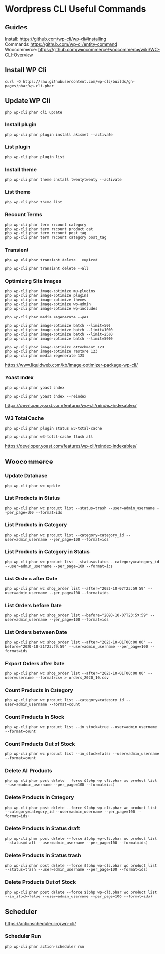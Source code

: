 # Wordpress CLI Useful Commands

## Guides

Install: https://github.com/wp-cli/wp-cli#installing  
Commands: https://github.com/wp-cli/entity-command  
Woocommerce: https://github.com/woocommerce/woocommerce/wiki/WC-CLI-Overview  

## Install WP Cli

```
curl -O https://raw.githubusercontent.com/wp-cli/builds/gh-pages/phar/wp-cli.phar
```

## Update WP Cli

```
php wp-cli.phar cli update
```

### Install plugin

```
php wp-cli.phar plugin install akismet --activate
```

### List plugin

```
php wp-cli.phar plugin list
```

### Install theme

```
php wp-cli.phar theme install twentytwenty --activate
```

### List theme

```
php wp-cli.phar theme list
```

### Recount Terms

```
php wp-cli.phar term recount category
php wp-cli.phar term recount product_cat
php wp-cli.phar term recount post_tag
php wp-cli.phar term recount category post_tag
```

### Transient

```
php wp-cli.phar transient delete --expired
```

```
php wp-cli.phar transient delete --all
```

### Optimizing Site Images

```
php wp-cli.phar image-optimize mu-plugins
php wp-cli.phar image-optimize plugins
php wp-cli.phar image-optimize themes
php wp-cli.phar image-optimize wp-admin
php wp-cli.phar image-optimize wp-includes
```

```
php wp-cli.phar media regenerate --yes
```

```
php wp-cli.phar image-optimize batch --limit=500
php wp-cli.phar image-optimize batch --limit=1000
php wp-cli.phar image-optimize batch --limit=2500
php wp-cli.phar image-optimize batch --limit=5000
```
```
php wp-cli.phar image-optimize attachment 123
php wp-cli.phar image-optimize restore 123
php wp-cli.phar media regenerate 123
```

https://www.liquidweb.com/kb/image-optimizer-package-wp-cli/  


### Yoast Index

```
php wp-cli.phar yoast index
```

```
php wp-cli.phar yoast index --reindex
```

https://developer.yoast.com/features/wp-cli/reindex-indexables/


### W3 Total Cache

```
php wp-cli.phar plugin status w3-total-cache
```

```
php wp-cli.phar w3-total-cache flush all
```

https://developer.yoast.com/features/wp-cli/reindex-indexables/


## Woocommerce

### Update Database

```
php wp-cli.phar wc update
```

### List Products in Status

```
php wp-cli.phar wc product list --status=trash --user=admin_username --per_page=100 --format=ids
```

### List Products in Category

```
php wp-cli.phar wc product list --category=category_id --user=admin_username --per_page=100 --format=ids
```

### List Products in Category in Status

```
php wp-cli.phar wc product list --status=status --category=category_id --user=admin_username --per_page=100 --format=ids
```


### List Orders after Date

```
php wp-cli.phar wc shop_order list --after="2020-10-07T23:59:59" --user=admin_username --per_page=100 --format=ids
```

### List Orders before Date

```
php wp-cli.phar wc shop_order list --before="2020-10-07T23:59:59" --user=admin_username --per_page=100 --format=ids
```

### List Orders between Date

```
php wp-cli.phar wc shop_order list --after="2020-10-01T00:00:00" --before="2020-10-31T23:59:59" --user=admin_username --per_page=100 --format=ids
```

### Export Orders after Date

```
php wp-cli.phar wc shop_order list --after="2020-10-01T00:00:00" --user=username --format=csv > orders_2020_10.csv
```

### Count Products in Category

```
php wp-cli.phar wc product list --category=category_id --user=admin_username --format=count
```

### Count Products In Stock

```
php wp-cli.phar wc product list --in_stock=true --user=admin_username --format=count
```

### Count Products Out of Stock

```
php wp-cli.phar wc product list --in_stock=false --user=admin_username --format=count
```

### Delete All Products

```
php wp-cli.phar post delete --force $(php wp-cli.phar wc product list --user=admin_username --per_page=100 --format=ids)
```

### Delete Products in Category

```
php wp-cli.phar post delete --force $(php wp-cli.phar wc product list --category=category_id --user=admin_username --per_page=100 --format=ids)
```

### Delete Products in Status draft

```
php wp-cli.phar post delete --force $(php wp-cli.phar wc product list --status=draft --user=admin_username --per_page=100 --format=ids)
```

### Delete Products in Status trash

```
php wp-cli.phar post delete --force $(php wp-cli.phar wc product list --status=trash --user=admin_username --per_page=100 --format=ids)
```

### Delete Products Out of Stock

```
php wp-cli.phar post delete --force $(php wp-cli.phar wc product list --in_stock=false --user=admin_username --per_page=100 --format=ids)
```

## Scheduler

https://actionscheduler.org/wp-cli/  

### Scheduler Run

```
php wp-cli.phar action-scheduler run
```

